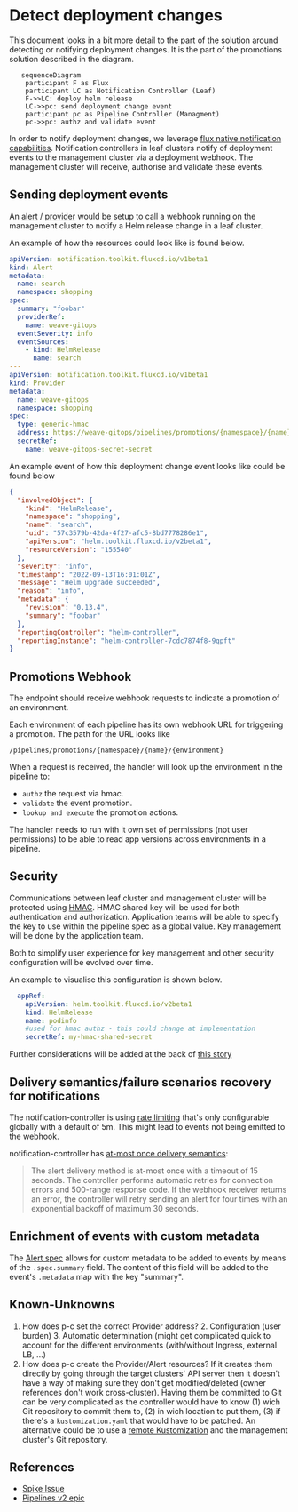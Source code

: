 # Detect deployment changes
This document looks in a bit more detail to the part of the solution around detecting or notifying deployment changes.
It is the part of the promotions solution described in the diagram. 

```mermaid
   sequenceDiagram
    participant F as Flux
    participant LC as Notification Controller (Leaf)
    F->>LC: deploy helm release
    LC->>pc: send deployment change event
    participant pc as Pipeline Controller (Managment)
    pc->>pc: authz and validate event
```

In order to notify deployment changes, we leverage [flux native notification capabilities](https://fluxcd.io/flux/components/notification/).
Notification controllers in leaf clusters notify of deployment events to the management cluster via
a deployment webhook. The management cluster will receive, authorise and validate these events. 

## Sending deployment events 

An [alert](https://fluxcd.io/flux/components/notification/alert/) / [provider](https://fluxcd.io/flux/components/notification/provider/)
would be setup to call a webhook running on the management cluster to notify a Helm release change in a leaf cluster.

An example of how the resources could look like is found below.

```yaml 
apiVersion: notification.toolkit.fluxcd.io/v1beta1
kind: Alert
metadata:
  name: search
  namespace: shopping
spec:
  summary: "foobar"
  providerRef: 
    name: weave-gitops
  eventSeverity: info
  eventSources:
    - kind: HelmRelease
      name: search
---      
apiVersion: notification.toolkit.fluxcd.io/v1beta1
kind: Provider
metadata:
  name: weave-gitops
  namespace: shopping
spec:
  type: generic-hmac
  address: https://weave-gitops/pipelines/promotions/{namespace}/{name}/{environment}
  secretRef:
    name: weave-gitops-secret-secret
```
An example event of how this deployment change event looks like could be found below 

```json
{
  "involvedObject": {
    "kind": "HelmRelease",
    "namespace": "shopping",
    "name": "search",
    "uid": "57c3579b-42da-4f27-afc5-8bd7778286e1",
    "apiVersion": "helm.toolkit.fluxcd.io/v2beta1",
    "resourceVersion": "155540"
  },
  "severity": "info",
  "timestamp": "2022-09-13T16:01:01Z",
  "message": "Helm upgrade succeeded",
  "reason": "info",
  "metadata": {
    "revision": "0.13.4",
    "summary": "foobar"
  },
  "reportingController": "helm-controller",
  "reportingInstance": "helm-controller-7cdc7874f8-9qpft"
}
```

## Promotions Webhook

The endpoint should receive webhook requests to indicate a promotion of an environment.

Each environment of each pipeline has its own webhook URL for triggering a promotion. The path for the URL 
looks like 

```
/pipelines/promotions/{namespace}/{name}/{environment}
```

When a request is received, the handler will look up the environment in the pipeline to:

- `authz` the request via hmac.
- `validate` the event promotion.
- `lookup and execute` the promotion actions.

The handler needs to run with it own set of permissions (not user permissions) to be able
to read app versions across environments in a pipeline.

## Security

Communications between leaf cluster and management cluster will be protected using [HMAC](https://en.wikipedia.org/wiki/HMAC).
HMAC shared key will be used for both authentication and authorization. Application teams will be able to specify the key to use within
the pipeline spec as a global value. Key management will be done by the application team.

Both to simplify user experience for key management and other security configuration will be evolved over time.

An example to visualise this configuration is shown below.

```yaml
  appRef:
    apiVersion: helm.toolkit.fluxcd.io/v2beta1
    kind: HelmRelease
    name: podinfo
    #used for hmac authz - this could change at implementation 
    secretRef: my-hmac-shared-secret
```

Further considerations will be added at the back of [this story](https://github.com/weaveworks/pipeline-controller/issues/31)

## Delivery semantics/failure scenarios recovery for notifications

The notification-controller is using [rate limiting](https://fluxcd.io/flux/components/notification/options/) that's
only configurable globally with a default of 5m. This might lead to events not being emitted to the webhook.

notification-controller has [at-most once delivery semantics](https://github.com/fluxcd/notification-controller/tree/main/docs/spec#events-dispatching-1):

> The alert delivery method is at-most once with a timeout of 15 seconds. The controller performs automatic retries for
> connection errors and 500-range response code. If the webhook receiver returns an error, the controller will retry
> sending an alert for four times with an exponential backoff of maximum 30 seconds.

## Enrichment of events with custom metadata 

The [Alert spec](https://fluxcd.io/flux/components/notification/alert/) allows for custom metadata to be added to events
by means of the `.spec.summary` field. The content of this field will be added to the event's `.metadata` map with the key "summary".

## Known-Unknowns

1. How does p-c set the correct Provider address?
   2. Configuration (user burden)
   3. Automatic determination (might get complicated quick to account for the different environments (with/without Ingress, external LB, ...)
2. How does p-c create the Provider/Alert resources? If it creates them directly by going through the target clusters'
   API server then it doesn't have a way of making sure they don't get modified/deleted (owner references don't work cross-cluster).
   Having them be committed to Git can be very complicated as the controller would have to know (1) wich Git repository to commit them to,
   (2) in wich location to put them, (3) if there's a `kustomization.yaml` that would have to be patched.
   An alternative could be to use a [remote Kustomization](https://fluxcd.io/flux/components/kustomize/kustomization/#remote-clusters--cluster-api)
   and the management cluster's Git repository.

## References

- [Spike Issue](https://github.com/weaveworks/weave-gitops-enterprise/issues/1487)
- [Pipelines v2 epic](https://github.com/weaveworks/weave-gitops-enterprise/issues/1657)
